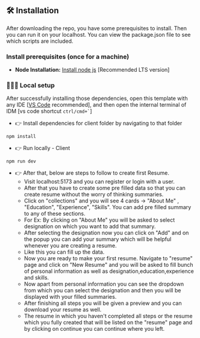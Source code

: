 ## 🛠️ Installation

After downloading the repo, you have some prerequisites to install. Then you can run it on your localhost. You can view the package.json file to see which scripts are included.

### Install prerequisites (once for a machine)

- **Node Installation:** [Install node js](https://nodejs.org/en/download/) [Recommended LTS version]

### 👨🏻‍💻 Local setup

After successfully installing those dependencies, open this template with any IDE [[VS Code](https://code.visualstudio.com/) recommended], and then open the internal terminal of IDM [vs code shortcut <code>ctrl/cmd+\`</code>]

- 👉 Install dependencies for client folder by navigating to that folder

```
npm install
```

- 👉 Run locally - Client

```
npm run dev
```

- 👉 After that, below are steps to follow to create first Resume.
  - Visit localhost:5173 and you can register or login with a user.
  - After that you have to create some pre filled data so that you can create resume without the worry of thinking summaries.
  - Click on "collections" and you will see 4 cards -> "About Me" , "Education", "Experience", "Skills". You can add pre filled summary to any of these sections.
  - For Ex: By clicking on "About Me" you will be asked to select designation on which you want to add that summary.
  - After selecting the designation now you can click on "Add" and on the popup you can add your summary which will be helpful whenever you are creating a resume.
  - Like this you can fill up the data.
  - Now you are ready to make your first resume. Navigate to "resume" page and click on "New Resume" and you will be asked to fill bunch of personal information as well as designation,education,experience and skills.
  - Now apart from personal information you can see the dropdown from which you can select the designation and then you will be displayed with your filled summaries.
  - After finishing all steps you will be given a preview and you can download your resume as well.
  - The resume in which you haven't completed all steps or the resume which you fully created that will be listed on the "resume" page and by clicking on continue you can continue where you left.
